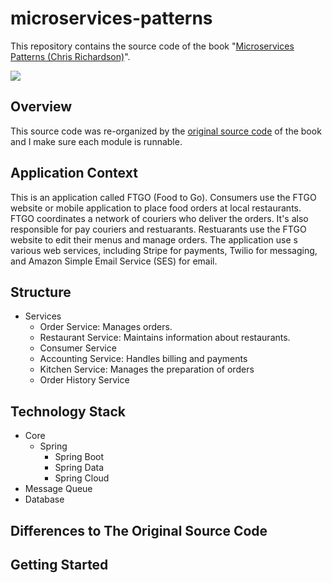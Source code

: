 # microservices-patterns

This repository contains the source code of the book "[Microservices Patterns (Chris Richardson)](https://www.manning.com/books/microservices-patterns)".

![](https://github.com/wuyichen24/microservices-patterns/blob/master/readme/pics/Richardson-MP-HI.png)

## Overview
This source code was re-organized by the [original source code](https://github.com/microservices-patterns/ftgo-application) of the book and I make sure each module is runnable.

## Application Context
This is an application called FTGO (Food to Go). Consumers use the FTGO website or mobile application to place food orders at local restaurants. FTGO coordinates a network of couriers who deliver the orders. It's also responsible for pay couriers and restuarants. Restuarants use the FTGO website to edit their menus and manage orders. The application use s various web services, including Stripe for payments, Twilio for messaging, and Amazon Simple Email Service (SES) for email.

## Structure
- Services
   - Order Service: Manages orders.
   - Restaurant Service: Maintains information about restaurants.
   - Consumer Service
   - Accounting Service: Handles billing and payments
   - Kitchen Service: Manages the preparation of orders
   - Order History Service

## Technology Stack
- Core
   - Spring
      - Spring Boot
      - Spring Data
      - Spring Cloud
- Message Queue
- Database

## Differences to The Original Source Code

## Getting Started

